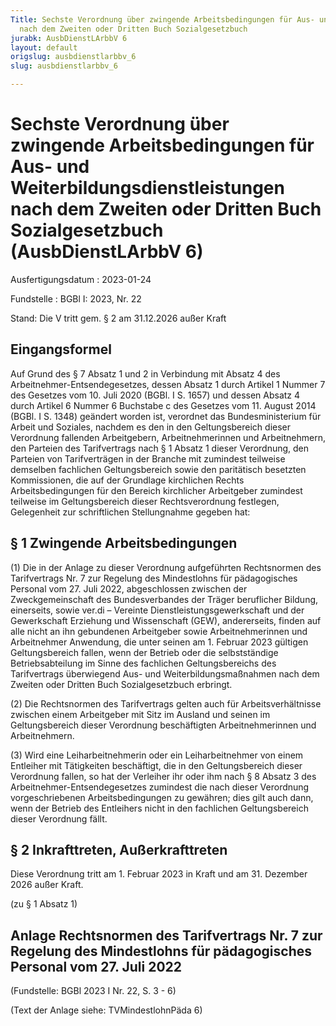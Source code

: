 ```yaml
---
Title: Sechste Verordnung über zwingende Arbeitsbedingungen für Aus- und Weiterbildungsdienstleistungen
  nach dem Zweiten oder Dritten Buch Sozialgesetzbuch
jurabk: AusbDienstLArbbV 6
layout: default
origslug: ausbdienstlarbbv_6
slug: ausbdienstlarbbv_6

---
```


# Sechste Verordnung über zwingende Arbeitsbedingungen für Aus- und Weiterbildungsdienstleistungen nach dem Zweiten oder Dritten Buch Sozialgesetzbuch (AusbDienstLArbbV 6)

Ausfertigungsdatum
:   2023-01-24

Fundstelle
:   BGBl I: 2023, Nr. 22

Stand: Die V tritt gem. § 2 am 31.12.2026 außer Kraft

## Eingangsformel

Auf Grund des § 7 Absatz 1 und 2 in Verbindung mit Absatz 4 des Arbeitnehmer-Entsendegesetzes, dessen Absatz 1 durch Artikel 1 Nummer 7 des Gesetzes vom 10. Juli 2020 (BGBl. I S. 1657) und dessen Absatz 4 durch Artikel 6 Nummer 6 Buchstabe c des Gesetzes vom 11. August 2014 (BGBl. I S. 1348) geändert worden ist, verordnet das Bundesministerium für Arbeit und Soziales, nachdem es den in den Geltungsbereich dieser Verordnung fallenden Arbeitgebern, Arbeitnehmerinnen und Arbeitnehmern, den Parteien des Tarifvertrags nach § 1 Absatz 1 dieser Verordnung, den Parteien von Tarifverträgen in der Branche mit zumindest teilweise demselben fachlichen Geltungsbereich sowie den paritätisch besetzten Kommissionen, die auf der Grundlage kirchlichen Rechts Arbeitsbedingungen für den Bereich kirchlicher Arbeitgeber zumindest teilweise im Geltungsbereich dieser Rechtsverordnung festlegen, Gelegenheit zur schriftlichen Stellungnahme gegeben hat:


## § 1 Zwingende Arbeitsbedingungen

(1) Die in der Anlage zu dieser Verordnung aufgeführten Rechtsnormen des Tarifvertrags Nr. 7 zur Regelung des Mindestlohns für pädagogisches Personal vom 27. Juli 2022, abgeschlossen zwischen der Zweckgemeinschaft des Bundesverbandes der Träger beruflicher Bildung, einerseits, sowie ver.di – Vereinte Dienstleistungsgewerkschaft und der Gewerkschaft Erziehung und Wissenschaft (GEW), andererseits, finden auf alle nicht an ihn gebundenen Arbeitgeber sowie Arbeitnehmerinnen und Arbeitnehmer Anwendung, die unter seinen am 1. Februar 2023 gültigen Geltungsbereich fallen, wenn der Betrieb oder die selbstständige Betriebsabteilung im Sinne des fachlichen Geltungsbereichs des Tarifvertrags überwiegend Aus- und Weiterbildungsmaßnahmen nach dem Zweiten oder Dritten Buch Sozialgesetzbuch erbringt.

(2) Die Rechtsnormen des Tarifvertrags gelten auch für Arbeitsverhältnisse zwischen einem Arbeitgeber mit Sitz im Ausland und seinen im Geltungsbereich dieser Verordnung beschäftigten Arbeitnehmerinnen und Arbeitnehmern.

(3) Wird eine Leiharbeitnehmerin oder ein Leiharbeitnehmer von einem Entleiher mit Tätigkeiten beschäftigt, die in den Geltungsbereich dieser Verordnung fallen, so hat der Verleiher ihr oder ihm nach § 8 Absatz 3 des Arbeitnehmer-Entsendegesetzes zumindest die nach dieser Verordnung vorgeschriebenen Arbeitsbedingungen zu gewähren; dies gilt auch dann, wenn der Betrieb des Entleihers nicht in den fachlichen Geltungsbereich dieser Verordnung fällt.


## § 2 Inkrafttreten, Außerkrafttreten

Diese Verordnung tritt am 1. Februar 2023 in Kraft und am 31. Dezember 2026 außer Kraft.

(zu § 1 Absatz 1)

## Anlage Rechtsnormen des Tarifvertrags Nr. 7 zur Regelung des Mindestlohns für pädagogisches Personal vom 27. Juli 2022

(Fundstelle: BGBl 2023 I Nr. 22, S. 3 - 6)

(Text der Anlage siehe: TVMindestlohnPäda 6)

